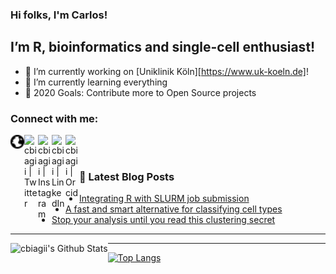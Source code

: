### Hi folks, I'm Carlos!

## I’m R, bioinformatics and single-cell enthusiast!
- 🔭 I’m currently working on [Uniklinik Köln][https://www.uk-koeln.de]!
- 🌱 I’m currently learning everything
- 🥅 2020 Goals: Contribute more to Open Source projects

### Connect with me:

[<img align="left" alt="cbiagii.github.io" width="22px" src="https://raw.githubusercontent.com/iconic/open-iconic/master/svg/globe.svg" />][website]
[<img align="left" alt="cbiagii | Twitter" width="22px" src="https://cdn.jsdelivr.net/npm/simple-icons@v3/icons/twitter.svg" />][twitter]
[<img align="left" alt="cbiagii | Instagram" width="22px" src="https://cdn.jsdelivr.net/npm/simple-icons@v3/icons/instagram.svg" />][instagram]
[<img align="left" alt="cbiagii | LinkedIn" width="22px" src="https://cdn.jsdelivr.net/npm/simple-icons@v3/icons/linkedin.svg" />][linkedin]
[<img align="left" alt="cbiagii | Orcid" width="22px" src="https://cdn.jsdelivr.net/npm/simple-icons@v3/icons/orcid.svg" />][orcid]

<br />
<br />

### 📕 Latest Blog Posts
<!-- BLOG-POST-LIST:START -->
- [Integrating R with SLURM job submission](http://cbiagii.github.io//post/post_03/)
- [A fast and smart alternative for classifying cell types](http://cbiagii.github.io//post/post_02/)
- [Stop your analysis until you read this clustering secret](http://cbiagii.github.io//post/post_01/)
<!-- BLOG-POST-LIST:END -->

---

<img align="left" alt="cbiagii's Github Stats" src="https://github-readme-stats.vercel.app/api?username=cbiagii&scount_private=true&how_icons=true&hide_border=true" />

---

[![Top Langs](https://github-readme-stats.vercel.app/api/top-langs/?username=cbiagii&layout=compact)](https://github.com/cbiagii/github-readme-stats)


[website]: http://cbiagii.github.io
[twitter]: https://twitter.com/cbiagii
[instagram]: https://www.instagram.com/biagii/
[linkedin]: https://www.linkedin.com/in/carlos-biagi-jr-50907076/
[orcid]: https://orcid.org/0000-0003-0700-3135